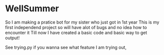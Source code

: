 # WellSummer

So I am making a pratice bot for my sister who just got in 1st year
This is my first independend project so will have alot of bugs and no idea how to encounter it
Till now I have created a basic code and basic way to get output!


See trying.py if you wanna see what feature I am trying out,
